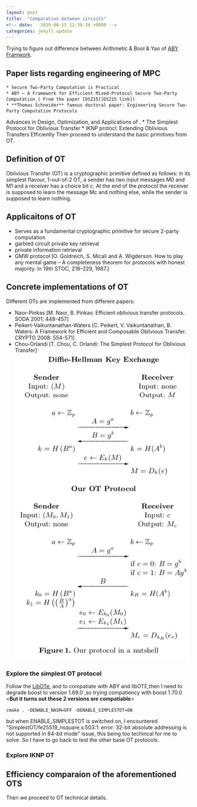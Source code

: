 ```yaml
---
layout: post
title:  "Comparation between circuits"
<!-- date:   2019-08-15 12:38:34 +0800 -->
categories: jekyll update
---
```



Trying to figure out difference between Arithmetic & Bool & Yao of [ABY Framwork][ABY Link].


## Paper lists  regarding engineering of MPC
	* Secure Two-Party Computation is Practical
	* ABY – A Framework for Efficient Mixed-Protocol Secure Two-Party Computation_( From the paper [DSZ15][DSZ15 link])
	* **Thomas Schneider** famous doctoral paper: Engineering Secure Two-Party Computation Protocols
Advances in Design, Optimization, and Applications of .
	* The Simplest Protocol for Oblivious Transfer
	* IKNP protocl: Extending Oblivious Transfers Efficiently
Then proceed to understand the basic primitives from OT.

## Definition of OT
Oblivious Transfer (OT) is a cryptographic primitive defined as follows: in its simplest flavour, 1-out-of-2 OT, a sender has two input messages M0 and M1 and a receiver has a choice bit c. At the end of the protocol the receiver is supposed to learn the message Mc and nothing else, while the sender is supposed to learn nothing.

## Applicaitons of OT
* Serves as a fundamental cryptographic primitive for secure 2-party computation
* garbled circuit private key retrieval
* private information retrieval
* GMW protocol [O. Goldreich, S. Micali and A. Wigderson. How to play any mental game – A completeness theorem for protocols with honest majority. In 19th STOC, 218–229, 1987.]


## Concrete implementations of OT
Different OTs are implemented from different papers:
*  Naor-Pinkas [M. Naor, B. Pinkas: Efficient oblivious transfer protocols. SODA 2001: 448-457]
*  Peikert-Vaikuntanathan-Waters [C. Peikert, V. Vaikuntanathan, B. Waters: A Framework for Efficient and Composable Oblivious Transfer. CRYPTO 2008: 554-571] 
*  Chou-Orlandi [T. Chou, C. Orlandi: The Simplest Protocol for Oblivious Transfer] ![diagram](/assets/simplest_OT.png)

### Explore the simplest OT protocol

Follow the [LibOTe][LibOTe Link], and to compatiate with ABY and libOTE,then I need to degrade boost to version 1.69.0 ,so trying compatiency with boost 1.70.0 <**But it turns out these 2 versions are compatiable**>

	cmake . -DENABLE_NASM=OFF -DENABLE_SIMPLESTOT=ON

but when ENABLE_SIMPLESTOT is switched on, I encountered "SimplestOT/fe25519_nsquare.s:503:1: error: 32-bit absolute addressing is not supported in 64-bit mode" issue, this being too techincal for me to solve. So I have to go back to test the other base OT protocols.

### Explore IKNP OT 

## Efficiency comparaion of the aforementioned OTS <fill sender and receiver with long bitlen>






Then we proceed to OT techinical details.

[DSZ15 link]: localhost://../summerlearning/
[ABY Link]: https://github.com/encryptogroup/ABY
[LibOTe Link]: https://github.com/osu-crypto/libOTe
